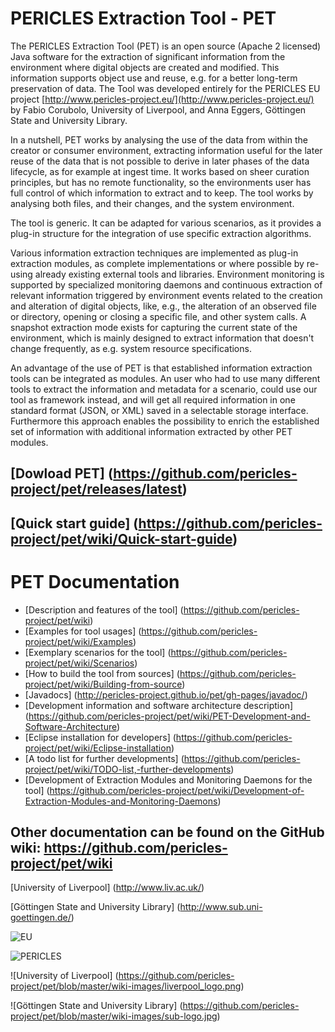 # PERICLES Extraction Tool - PET 

The PERICLES Extraction Tool (PET) is an open source (Apache 2 licensed) Java software for the extraction of significant information from the environment where digital objects are created and modified. This information supports object use and reuse, e.g. for a better long-term preservation of data. The Tool was developed entirely for the PERICLES EU project [http://www.pericles-project.eu/](http://www.pericles-project.eu/) by Fabio Corubolo, University of Liverpool, and Anna Eggers, Göttingen State and University Library.

In a nutshell, PET works by analysing the use of the data from within the creator or consumer environment, extracting information useful for the later reuse of the data that is not possible to derive in later phases of the data lifecycle, as for example at ingest time. It works based on sheer curation principles, but has no remote functionality, so the environments user has full control of which information to extract and to keep. The tool works by analysing both files, and their changes, and the system environment. 

The tool is generic. It can be adapted for various scenarios, as it provides a plug-in structure for the integration of use specific extraction algorithms.

Various information extraction techniques are implemented as plug-in extraction modules, as complete implementations or where possible by re-using already existing external tools and libraries. Environment monitoring is supported by specialized monitoring daemons and continuous extraction of relevant information triggered by environment events related to the creation and alteration of digital objects, like, e.g., the alteration of an observed file or directory, opening or closing a specific file, and other system calls. A snapshot extraction mode exists for capturing the current state of the environment, which is mainly designed to extract information that doesn't change frequently, as e.g. system resource specifications.     

An advantage of the use of PET is that established information extraction tools can be integrated as modules. An user who had to use many different tools to extract the information and metadata for a scenario, could use our tool as framework instead, and will get all required information in one standard format (JSON, or XML) saved in a selectable storage interface. Furthermore this approach enables the possibility to enrich the established set of information with additional information extracted by other PET modules.

## [Dowload PET] (https://github.com/pericles-project/pet/releases/latest)

## [Quick start guide] (https://github.com/pericles-project/pet/wiki/Quick-start-guide)

# PET Documentation 

* [Description and features of the tool] (https://github.com/pericles-project/pet/wiki)
* [Examples for tool usages] (https://github.com/pericles-project/pet/wiki/Examples)
* [Exemplary scenarios for the tool] (https://github.com/pericles-project/pet/wiki/Scenarios)
* [How to build the tool from sources] (https://github.com/pericles-project/pet/wiki/Building-from-source)
* [Javadocs] (http://pericles-project.github.io/pet/gh-pages/javadoc/)
* [Development information and software architecture description] (https://github.com/pericles-project/pet/wiki/PET-Development-and-Software-Architecture)
* [Eclipse installation for developers] (https://github.com/pericles-project/pet/wiki/Eclipse-installation)
* [A todo list for further developments] (https://github.com/pericles-project/pet/wiki/TODO-list,-further-developments)
* [Development of Extraction Modules and Monitoring Daemons for the tool] (https://github.com/pericles-project/pet/wiki/Development-of-Extraction-Modules-and-Monitoring-Daemons)

## Other documentation can be found on the GitHub wiki: https://github.com/pericles-project/pet/wiki

[University of Liverpool] (http://www.liv.ac.uk/)

[Göttingen State and University Library] (http://www.sub.uni-goettingen.de/)

![EU](https://github.com/pericles-project/pet/blob/master/wiki-images/LogoEU.png)

![PERICLES](https://github.com/pericles-project/pet/blob/master/wiki-images/PERICLES%20logo_black.jpg)

![University of Liverpool] (https://github.com/pericles-project/pet/blob/master/wiki-images/liverpool_logo.png)

![Göttingen State and University Library] (https://github.com/pericles-project/pet/blob/master/wiki-images/sub-logo.jpg)


